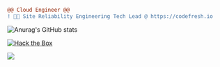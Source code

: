 ```diff
@@ Cloud Engineer @@
! 👨‍💻 Site Reliability Engineering Tech Lead @ https://codefresh.io
```

![Anurag's GitHub stats](https://github-readme-stats.vercel.app/api?username=korenyoni&count_private=true&theme=synthwave&show_icons=true)

[![Hack the Box](https://www.hackthebox.eu/badge/image/1343264)](https://app.hackthebox.com/profile/1343264)

![](https://komarev.com/ghpvc/?username=korenyoni&color=2b2139)
